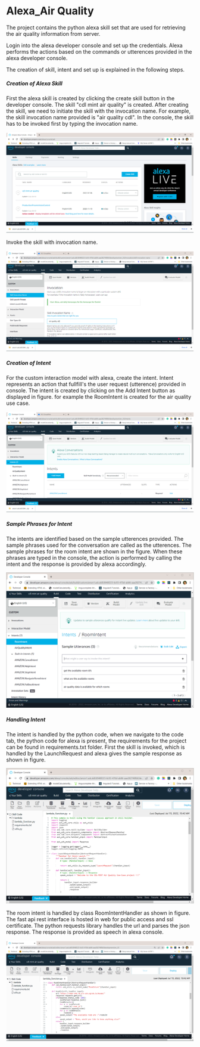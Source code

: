 # Alexa_Air Quality
The project contains the python alexa skill set that are used for retrieving the air quality information from server.

Login into the alexa developer console and set up the credentials. Alexa performs the actions based on the commands or utterences provided in the alexa developer console.

The creation of skill, intent and set up is explained in the following steps.

##### Creation of Alexa Skill

 First the alexa skill is created by clicking the create skill button in the developer console.  The skill "cdl mint air quality" is created. After creating the skill, we need to initiate the skill with the invocation name. For example, the skill invocation name provided is "air quality cdl". In the console, the skill has to be invoked first by typing the invocation name.

![CreateSkill](./Alexa_Images/Create_Skill.png)

Invoke the skill with invocation name.

![Skill_Invocation](./Alexa_Images/Skill_Invocation.png)

##### Creation of Intent

For the custom interaction model with alexa, create the intent. Intent represents an action that fullfill's the user request (utterence) provided in console. The intent is created by clicking on the Add Intent button as displayed in figure. for example the RoomIntent is created for the air quality use case.

![intent](./Alexa_Images/Add_Intent.png)

##### Sample Phrases for Intent

The intents are identified based on the sample utterences provided. The sample phrases used for the conversation are called as the utterences. The sample phrases for the room intent are shown in the figure. When these phrases are typed in the console, the action is performed by calling the intent and the response is provided by alexa accordingly.

![sampleutterences](./Alexa_Images/Utterences.png)

##### Handling Intent

The intent is handled by the python code, when we navigate to the code tab, the python code for alexa is present, the requirements for the project can be found in requirements.txt folder. First the skill is invoked, which is handled by the LaunchRequest and alexa gives the sample response as shown in figure.

![code](./Alexa_Images/Handle_Intent_Code.png)

The room intent is handled by class RoomIntentHandler as shown in figure. The fast api rest interface is hosted in web for public access and ssl certificate. The python requests library handles the url and parses the json response. The response is provided as speech in alexa console. 

![Room_Intent](./Alexa_Images/Room_Intent.png)









